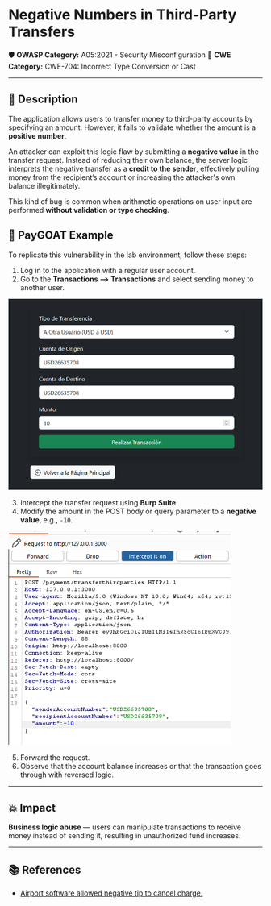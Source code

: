 # Negative Numbers in Third-Party Transfers

🛡️ **OWASP Category:** A05:2021 - Security Misconfiguration 
🧩 **CWE Category:** CWE-704: Incorrect Type Conversion or Cast   

---

## 📝 Description

The application allows users to transfer money to third-party accounts by specifying an amount. However, it fails to validate whether the amount is a **positive number**.

An attacker can exploit this logic flaw by submitting a **negative value** in the transfer request. Instead of reducing their own balance, the server logic interprets the negative transfer as a **credit to the sender**, effectively pulling money from the recipient’s account or increasing the attacker's own balance illegitimately.

This kind of bug is common when arithmetic operations on user input are performed **without validation or type checking**.

## 🐐 PayGOAT Example

To replicate this vulnerability in the lab environment, follow these steps:

1. Log in to the application with a regular user account.
2. Go to the **Transactions --> Transactions** and select sending money to another user.

![negative1](img/negative1.png)

3. Intercept the transfer request using **Burp Suite**.
4. Modify the amount in the POST body or query parameter to a **negative value**, e.g., `-10`.

![negative2](img/negative2.png)

5. Forward the request.
6. Observe that the account balance increases or that the transaction goes through with reversed logic.

---

## 💥 Impact

**Business logic abuse** — users can manipulate transactions to receive money instead of sending it, resulting in unauthorized fund increases.

---

## 📚 References

- [Airport software allowed negative tip to cancel charge.](https://www.reddit.com/r/interestingasfuck/comments/10ys42d/airport_software_allowed_negative_tip_to_cancel/)

